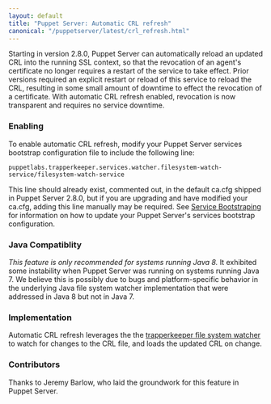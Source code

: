 ```yaml
---
layout: default
title: "Puppet Server: Automatic CRL refresh"
canonical: "/puppetserver/latest/crl_refresh.html"
---
```


Starting in version 2.8.0, Puppet Server can automatically reload an updated CRL into the running SSL context, so that the revocation of an agent's certificate no longer requires a restart of the service to take effect. Prior versions required an explicit restart or reload of this service to reload the CRL, resulting in some small amount of downtime to effect the revocation of a certificate. With automatic CRL refresh enabled, revocation is now transparent and requires no service downtime.

### Enabling

To enable automatic CRL refresh, modify your Puppet Server services bootstrap configuration file to include the following line:

`puppetlabs.trapperkeeper.services.watcher.filesystem-watch-service/filesystem-watch-service`

This line should already exist, commented out, in the default ca.cfg shipped in Puppet Server 2.8.0, but if you are upgrading and have modified your ca.cfg, adding this line manually may be required. See [Service Bootstraping](./configuration.markdown#service-bootstrapping) for information on how to update your Puppet Server's services bootstrap configuration.

### Java Compatiblity

_This feature is only recommended for systems running Java 8._ It exhibited some instability when Puppet Server was running on systems running Java 7. We believe this is possibly due to bugs and platform-specific behavior in the underlying Java file system watcher implementation that were addressed in Java 8 but not in Java 7.

### Implementation

Automatic CRL refresh leverages the the [trapperkeeper file system watcher](https://github.com/puppetlabs/trapperkeeper-filesystem-watcher) to watch for changes to the CRL file, and loads the updated CRL on change.

### Contributors

Thanks to Jeremy Barlow, who laid the groundwork for this feature in Puppet Server.